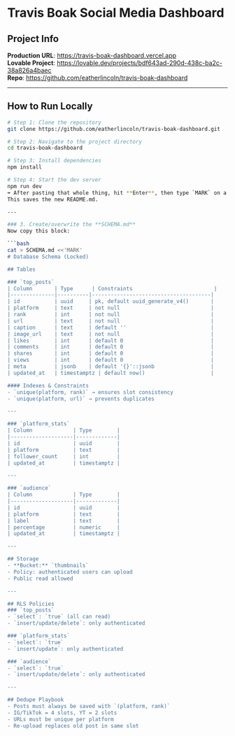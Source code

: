 # Travis Boak Social Media Dashboard

## Project Info

**Production URL**: https://travis-boak-dashboard.vercel.app  
**Lovable Project**: https://lovable.dev/projects/bdf643ad-290d-438c-ba2c-38a826a4baec  
**Repo**: https://github.com/eatherlincoln/travis-boak-dashboard

---

## How to Run Locally

````sh
# Step 1: Clone the repository
git clone https://github.com/eatherlincoln/travis-boak-dashboard.git

# Step 2: Navigate to the project directory
cd travis-boak-dashboard

# Step 3: Install dependencies
npm install

# Step 4: Start the dev server
npm run dev
➡️ After pasting that whole thing, hit **Enter**, then type `MARK` on a new line and hit Enter again.
This saves the new README.md.

---

### 3. Create/overwrite the **SCHEMA.md**
Now copy this block:

```bash
cat > SCHEMA.md <<'MARK'
# Database Schema (Locked)

## Tables

### `top_posts`
| Column       | Type      | Constraints                          |
|--------------|----------|--------------------------------------|
| id           | uuid     | pk, default uuid_generate_v4()       |
| platform     | text     | not null                             |
| rank         | int      | not null                             |
| url          | text     | not null                             |
| caption      | text     | default ''                           |
| image_url    | text     | not null                             |
| likes        | int      | default 0                            |
| comments     | int      | default 0                            |
| shares       | int      | default 0                            |
| views        | int      | default 0                            |
| meta         | jsonb    | default '{}'::jsonb                  |
| updated_at   | timestamptz | default now()                     |

#### Indexes & Constraints
- `unique(platform, rank)` → ensures slot consistency
- `unique(platform, url)` → prevents duplicates

---

### `platform_stats`
| Column             | Type        |
|--------------------|-------------|
| id                 | uuid        |
| platform           | text        |
| follower_count     | int         |
| updated_at         | timestamptz |

---

### `audience`
| Column             | Type        |
|--------------------|-------------|
| id                 | uuid        |
| platform           | text        |
| label              | text        |
| percentage         | numeric     |
| updated_at         | timestamptz |

---

## Storage
- **Bucket:** `thumbnails`
- Policy: authenticated users can upload
- Public read allowed

---

## RLS Policies
### `top_posts`
- `select`: `true` (all can read)
- `insert/update/delete`: only authenticated

### `platform_stats`
- `select`: `true`
- `insert/update`: only authenticated

### `audience`
- `select`: `true`
- `insert/update/delete`: only authenticated

---

## Dedupe Playbook
- Posts must always be saved with `(platform, rank)`
- IG/TikTok = 4 slots, YT = 2 slots
- URLs must be unique per platform
- Re-upload replaces old post in same slot
````
